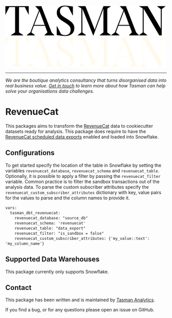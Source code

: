 [![tasman_logo][tasman_wordmark_black]][tasman_website_light_mode]
[![tasman_logo][tasman_wordmark_cream]][tasman_website_dark_mode]

---
*We are the boutique analytics consultancy that turns disorganised data into real business value. [Get in touch][tasman_contact] to learn more about how Tasman can help solve your organisations data challenges.*

# RevenueCat
This packages aims to transform the [RevenueCat](https://www.revenuecat.com/) data to cookiecutter datasets ready for analysis. This package does require to have the [RevenueCat scheduled data exports](https://www.revenuecat.com/docs/integrations/scheduled-data-exports) enabled and loaded into Snowflake.

## Configurations
To get started specify the location of the table in Snowflake by setting the variables `revenuecat_database`, `revenuecat_schema` and `revenuecat_table`. Optionally, it is possible to apply a filter by passing the `revenuecat_filter` variable. Common practice is to filter the sandbox transactions out of the analysis data. To parse the custom subscriber attributes specify the `revenuecat_custom_subscriber_attributes` dictionary with key, value pairs for the values to parse and the column names to provide it.

```
vars:
  tasman_dbt_revenuecat:
    revenuecat_database: "source_db"
    revenuecat_schema: 'revenuecat'
    revenuecat_table: "data_export"
    revenuecat_filter: "is_sandbox = false"
    revenuecat_custom_subscriber_attributes: {'my_value::text': 'my_column_name'}
```

## Supported Data Warehouses
This package currently only supports Snowflake.

## Contact
This package has been written and is maintained by [Tasman Analytics](https://tasman.ai).

If you find a bug, or for any questions please open an issue on GitHub.

[tasman_website_dark_mode]: https://tasman.ai?utm_source=github&utm_medium=internal-referral&utm_campaign=tasman-dbt-revenuecat#gh-dark-mode-only
[tasman_website_light_mode]: https://tasman.ai?utm_source=github&utm_medium=internal-referral&utm_campaign=tasman-dbt-revenuecat#gh-light-mode-only
[tasman_contact]: https://tasman.ai/contact?utm_source=github&utm_medium=internal-referral&utm_campaign=tasman-dbt-revenuecat
[tasman_wordmark_cream]: https://raw.githubusercontent.com/TasmanAnalytics/.github/master/images/tasman_wordmark_cream_500.png#gh-dark-mode-only
[tasman_wordmark_black]: https://raw.githubusercontent.com/TasmanAnalytics/.github/master/images/tasman_wordmark_black_500.png#gh-light-mode-only